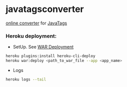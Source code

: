 # javatagsconverter

[online converter](https://javatagsconverter.herokuapp.com) for [JavaTags](https://github.com/manlioGit/javatags)


### Heroku deployment:

* SetUp. See [WAR Deployment](https://devcenter.heroku.com/articles/war-deployment)

```sh
heroku plugins:install heroku-cli-deploy
heroku war:deploy <path_to_war_file --app <app_name>
```

* Logs

```sh
heroku logs --tail
```